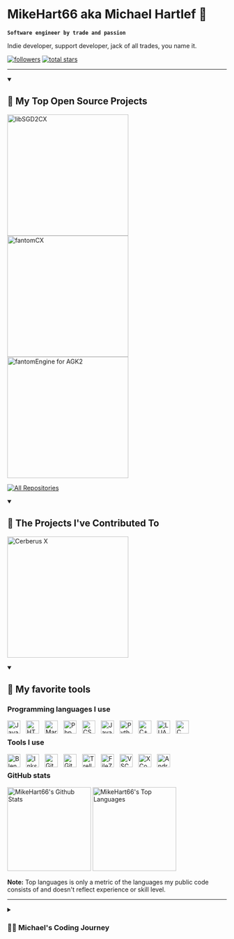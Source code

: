 # MikeHart66 aka Michael Hartlef 👋

**`Software engineer by trade and passion`**

Indie developer, support developer, jack of all trades, you name it.

<a href="https://github.com/MikeHart66?tab=followers">
         <img alt="followers" title="Follow me on Github" src="https://custom-icon-badges.demolab.com/github/followers/MikeHart66?color=236ad3&labelColor=1155ba&style=for-the-badge&logo=person-add&label=Follow&logoColor=white"/></a>
<a href="https://github.com/MikeHart66?tab=repositories&sort=stargazers">
         <img alt="total stars" title="Total stars on GitHub" src="https://custom-icon-badges.demolab.com/github/stars/MikeHart66?color=55960c&style=for-the-badge&labelColor=488207&logo=star"/></a>

---

<details open> 
  <summary><h2>📘 My Top Open Source Projects</h2></summary>

  <!-- Repo info cards - https://github.com/anuraghazra/github-readme-stats -->
  <!-- Small repo cards (fork) - https://github.com/DenverCoder1/github-readme-stats -->

  <p align="left">
    <a href="https://github.com/MikeHart66/libSGD2CX"><img width="278" src="https://denvercoder1-github-readme-stats.vercel.app/api/pin/?username=MikeHart66&repo=fantomCX&theme=react&bg_color=1F222E&title_color=F85D7F&hide_border=true&icon_color=F8D866&show_icons=false" alt="libSGD2CX"></a>
    <a href="https://github.com/MikeHart66/fantomCX"><img width="278" src="https://denvercoder1-github-readme-stats.vercel.app/api/pin/?username=MikeHart66&repo=fantomCX&theme=react&bg_color=1F222E&title_color=F85D7F&hide_border=true&icon_color=F8D866&show_icons=false" alt="fantomCX"></a>
    <a href="https://github.com/MikeHart66/fantomEngine-for-AGK2"><img width="278" src="https://denvercoder1-github-readme-stats.vercel.app/api/pin/?username=MikeHart66&repo=fantomEngine-for-AGK2&theme=react&bg_color=1F222E&title_color=F85D7F&hide_border=true&icon_color=F8D866&show_icons=false" alt="fantomEngine for AGK2"></a>
  </p>

  <a href="https://github.com/MikeHart66?tab=repositories&sort=stargazers"><img alt="All Repositories" title="All Repositories" src="https://custom-icon-badges.demolab.com/badge/-Click%20Here%20For%20All%20My%20Repos-1F222E?style=for-the-badge&logoColor=white&logo=repo"/></a>
</details>

<details open> 
  <summary><h2>📕 The Projects I've Contributed To</h2></summary>

  <!-- Small repo cards https://github.com/DenverCoder1/github-readme-stats (fork of anuraghazra/github-readme-stats) -->
  <p align="left">
    <a href="https://github.com/philmoe/cerberus"><img width="278" src="https://denvercoder1-github-readme-stats.vercel.app/api/pin/?username=philmoe&repo=cerberus&theme=react&bg_color=1F222E&title_color=F85D7F&hide_border=true&icon_color=F8D866&show_icons=false&show_description=false" alt="Cerberus X"></a>
  </p>

</details>


<details open> 
  <summary><h2>📘 My favorite tools</h2></summary>

<h3>Programming languages I use</h3>

<img align="left" alt="Java" width="30px" style="padding-right:10px;" src="https://cdn.jsdelivr.net/gh/devicons/devicon/icons/java/java-original.svg"/>
<img align="left" alt="HTML5" width="30px" style="padding-right:10px;" src="https://cdn.jsdelivr.net/gh/devicons/devicon/icons/html5/html5-plain.svg" />
<img align="left" alt="MarkDown" width="30px" style="padding-right:10px;" src="https://cdn.jsdelivr.net/gh/devicons/devicon/icons/markdown/markdown-original.svg" />
<img align="left" alt="Php" width="30px" style="padding-right:10px;" src="https://cdn.jsdelivr.net/gh/devicons/devicon/icons/php/php-original.svg" />
<img align="left" alt="CSS" width="30px" style="padding-right:10px;" src="https://cdn.jsdelivr.net/gh/devicons/devicon/icons/css3/css3-plain.svg" />
<img align="left" alt="JavaScript" width="30px" style="padding-right:10px;" src="https://cdn.jsdelivr.net/gh/devicons/devicon/icons/javascript/javascript-plain.svg" />
<img align="left" alt="Python" width="30px" style="padding-right:10px;" src="https://cdn.jsdelivr.net/gh/devicons/devicon/icons/python/python-plain.svg" />
<img align="left" alt="C++" width="30px" style="padding-right:10px;" src="https://cdn.jsdelivr.net/gh/devicons/devicon/icons/cplusplus/cplusplus-line.svg" />
<img align="left" alt="LUA" width="30px" style="padding-right:10px;" src="https://cdn.jsdelivr.net/gh/devicons/devicon/icons/lua/lua-original.svg" />
<img align="left" alt="C" width="30px" style="padding-right:10px;" src="https://cdn.jsdelivr.net/gh/devicons/devicon/icons/c/c-original.svg" /> <br>


<h3>Tools I use</h3>

<img align="left" alt="Blender" width="30px" style="padding-right:10px;" src="https://cdn.jsdelivr.net/gh/devicons/devicon/icons/blender/blender-original.svg" />
<img align="left" alt="Inkscape" width="30px" style="padding-right:10px;" src="https://cdn.jsdelivr.net/gh/devicons/devicon/icons/inkscape/inkscape-original.svg" />
<img align="left" alt="GitHub" width="30px" style="padding-right:10px;" src="https://cdn.jsdelivr.net/gh/devicons/devicon/icons/github/github-original.svg" />
<img align="left" alt="Git" width="30px" style="padding-right:10px;" src="https://cdn.jsdelivr.net/gh/devicons/devicon/icons/git/git-original.svg" />
<img align="left" alt="Trello" width="30px" style="padding-right:10px;" src="https://cdn.jsdelivr.net/gh/devicons/devicon/icons/trello/trello-plain.svg" />
<img align="left" alt="FileZilla" width="30px" style="padding-right:10px;" src="https://cdn.jsdelivr.net/gh/devicons/devicon/icons/filezilla/filezilla-plain.svg" />
<img align="left" alt="VSCode" width="30px" style="padding-right:10px;" src="https://cdn.jsdelivr.net/gh/devicons/devicon/icons/vscode/vscode-original.svg" />
<img align="left" alt="XCode" width="30px" style="padding-right:10px;" src="https://cdn.jsdelivr.net/gh/devicons/devicon/icons/xcode/xcode-original.svg" />
<img align="left" alt="Android Studio" width="30px" style="padding-right:10px;" src="https://cdn.jsdelivr.net/gh/devicons/devicon/icons/androidstudio/androidstudio-original.svg" /> <br>

</details>


<h3>GitHub stats</h3>

 <a href="https://github.com/anuraghazra/github-readme-stats"><img alt="MikeHart66's Github Stats" src="https://denvercoder1-github-readme-stats.vercel.app/api/?username=MikeHart66&show_icons=true&include_all_commits=true&count_private=true&theme=react&hide_border=true&bg_color=1F222E&title_color=F85D7F&icon_color=F8D866" height="192px"/></a>
 <a href="https://github.com/anuraghazra/github-readme-stats"><img alt="MikeHart66's Top Languages" src="https://denvercoder1-github-readme-stats.vercel.app/api/top-langs/?username=MikeHart66&langs_count=8&layout=compact&theme=react&hide_border=true&bg_color=1F222E&title_color=F85D7F&icon_color=F8D866&hide=Jupyter%20Notebook,Roff" height="192px"/></a>

<b>Note:</b> Top languages is only a metric of the languages my public code consists of and doesn't reflect experience or skill level.

 ---
 
<details>
 <summary><h3>👨‍💻 Michael's Coding Journey</h3></summary>

While working as an inhouse consultant and billing specialist at an utilities company, my passion is with game development and game development tools. Being it programming languages or visual tools.
It started back in 2000 with some custom SDK's for 3D GameStudio over extending the sprite functionality in IBasic Pro, then writing code editors for all kind of BASIC languages, with some time writing addons for thinBasic and then over to developing a game framework for Monkey X and lately I was one of the main developers of Cerberus X. Adding to that, I also enjoy creating websites and art for games.
